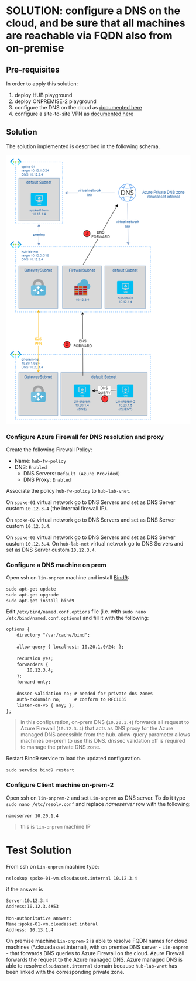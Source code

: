 # SOLUTION: configure a DNS on the cloud, and be sure that all machines are reachable via FQDN also from on-premise

## Pre-requisites

In order to apply this solution:

1. deploy HUB playground
2. deploy ONPREMISE-2 playground
3. configure the DNS on the cloud as [documented here](dns-on-prem.md)
4. configure a site-to-site VPN as [documented here](vnet-to-vnet.md)

## Solution

The solution implemented is described in the following schema.

![DNS](/images/dns.png)

### Configure Azure Firewall for DNS resolution and proxy
Create the following Firewall Policy:
* Name: `hub-fw-policy`
* DNS: `Enabled`
    * DNS Servers: `Default (Azure Provided)`
    * DNS Proxy: `Enabled`

Associate the policy `hub-fw-policy` to `hub-lab-vnet`. 

On `spoke-01` virtual network go to DNS Servers and set as DNS Server custom `10.12.3.4` (the internal firewall IP).

On `spoke-02` virtual network go to DNS Servers and set as DNS Server custom `10.12.3.4`.

On `spoke-03` virtual network go to DNS Servers and set as DNS Server custom `10.12.3.4`.
On `hub-lab-net` virtual network go to DNS Servers and set as DNS Server custom `10.12.3.4`.

### Configure a DNS machine on prem
Open ssh on `lin-onprem` machine and install [Bind9](https://www.isc.org/bind/):

```
sudo apt-get update
sudo apt-get upgrade
sudo apt-get install bind9
```

Edit `/etc/bind/named.conf.options` file (i.e. with `sudo nano /etc/bind/named.conf.options`) and fill it with the following:

```
options {
    directory "/var/cache/bind";

    allow-query { localhost; 10.20.1.0/24; };

    recursion yes;
    forwarders {
        10.12.3.4;
    };
    forward only;

    dnssec-validation no; # needed for private dns zones
    auth-nxdomain no;     # conform to RFC1035
    listen-on-v6 { any; };
};
```

> in this configuration, on-prem DNS (`10.20.1.4`) forwards all request to Azure Firewall (`10.12.3.4`) that acts as DNS proxy for the Azure managed DNS accessible from the hub. allow-query parameter allows machines on-prem to use this DNS. dnssec validation off is required to manage the private DNS zone.

Restart Bind9 service to load the updated configuration.

`sudo service bind9 restart`

### Configure Client machine on-prem-2

Open ssh on `lin-onprem-2` and set `Lin-onprem` as DNS server. To do it type `sudo nano /etc/resolv.conf` and replace _nameserver_ row with the following:

`nameserver 10.20.1.4` 
> this is `lin-onprem` machine IP

# Test Solution
From ssh on `Lin-onprem` machine type:

`nslookup spoke-01-vm.cloudasset.internal 10.12.3.4`

if the answer is 

```
Server:10.12.3.4
Address:10.12.3.4#53

Non-authoritative answer:
Name:spoke-01-vm.cloudasset.interal
Address: 10.13.1.4
```

On premise machine `Lin-onprem-2` is able to resolve FQDN names for cloud machines (*.clouadasset.internal), with on premise DNS server - `Lin-onprem` - that forwards DNS queries to Azure Firewall on the cloud. Azure Firewall forwards the request to the Azure managed DNS. Azure managed DNS is able to resolve `cloudasset.internal` domain because `hub-lab-vnet` has been linked with the corresponding private zone.

